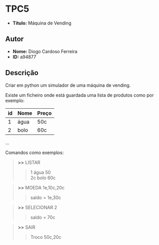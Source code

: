 # TPC5
- **Título:** Máquina de Vending

## Autor
- **Nome:** Diogo Cardoso Ferreira
- **ID:** a94877

## Descrição
Criar em python um simulador de uma máquina de vending.

Existe um ficheiro onde está guardada uma lista de produtos como por exemplo:

| id | Nome | Preço |
|----|------|-------|
|1   | água | 50c   |
|2   | bolo | 60c   |
...


Comandos como exemplos:

>**>>** LISTAR  
>>1 água 50 \
2c bolo 60c

>**>>** MOEDA 1e,10c,20c  
>> saldo = 1e,30c

>**>>** SELECIONAR 2 
>> saldo = 70c

>**>>** SAIR  
>> Troco 50c,20c



